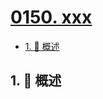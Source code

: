 # [0150. xxx](https://github.com/Tdahuyou/TNotes.leetcode/tree/main/notes/0150.%20xxx)

<!-- region:toc -->

- [1. 📝 概述](#1--概述)

<!-- endregion:toc -->

## 1. 📝 概述
